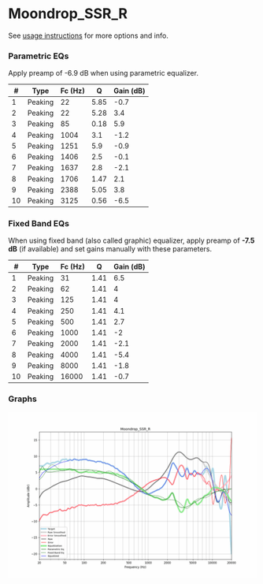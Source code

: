 # Moondrop_SSR_R
See [usage instructions](https://github.com/jaakkopasanen/AutoEq#usage) for more options and info.

### Parametric EQs
Apply preamp of -6.9 dB when using parametric equalizer.

|   # | Type    |   Fc (Hz) |    Q |   Gain (dB) |
|-----|---------|-----------|------|-------------|
|   1 | Peaking |        22 | 5.85 |        -0.7 |
|   2 | Peaking |        22 | 5.28 |         3.4 |
|   3 | Peaking |        85 | 0.18 |         5.9 |
|   4 | Peaking |      1004 | 3.1  |        -1.2 |
|   5 | Peaking |      1251 | 5.9  |        -0.9 |
|   6 | Peaking |      1406 | 2.5  |        -0.1 |
|   7 | Peaking |      1637 | 2.8  |        -2.1 |
|   8 | Peaking |      1706 | 1.47 |         2.1 |
|   9 | Peaking |      2388 | 5.05 |         3.8 |
|  10 | Peaking |      3125 | 0.56 |        -6.5 |

### Fixed Band EQs
When using fixed band (also called graphic) equalizer, apply preamp of **-7.5 dB** (if available) and set gains manually with these parameters.

|   # | Type    |   Fc (Hz) |    Q |   Gain (dB) |
|-----|---------|-----------|------|-------------|
|   1 | Peaking |        31 | 1.41 |         6.5 |
|   2 | Peaking |        62 | 1.41 |         4   |
|   3 | Peaking |       125 | 1.41 |         4   |
|   4 | Peaking |       250 | 1.41 |         4.1 |
|   5 | Peaking |       500 | 1.41 |         2.7 |
|   6 | Peaking |      1000 | 1.41 |        -2   |
|   7 | Peaking |      2000 | 1.41 |        -2.1 |
|   8 | Peaking |      4000 | 1.41 |        -5.4 |
|   9 | Peaking |      8000 | 1.41 |        -1.8 |
|  10 | Peaking |     16000 | 1.41 |        -0.7 |

### Graphs
![](./Moondrop_SSR_R.png)
